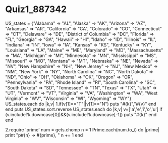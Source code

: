 # Quiz1_887342
US_states = 
{"Alabama" => "AL",
"Alaska" => "AK",
"Arizona" => "AZ",
"Arkansas" => "AR",
"California" => "CA",
"Colorado" => "CO",
"Connecticut" => "CT",
"Delaware" => "DE",
"District of Columbia" => "DC",
"Florida" => "FL",
"Georgia" => "GA",
"Hawaii" => "HI",
"Idaho" => "ID",
"Illinois" => "IL",
"Indiana" => "IN",
"Iowa" => "IA",
"Kansas" => "KS",
"Kentucky" => "KY",
"Louisiana" => "LA",
"Maine" => "ME",
"Maryland" => "MD",
"Massachusetts" => "MA",
"Michigan" => "MI",
"Minnesota" => "MN",
"Mississippi" => "MS",
"Missouri" => "MO",
"Montana" => "MT",
"Nebraska" => "NE",
"Nevada" => "NV",
"New Hampshire" => "NH",
"New Jersey" => "NJ",
"New Mexico" => "NM",
"New York" => "NY",
"North Carolina" => "NC",
"North Dakota" => "ND",
"Ohio" => "OH",
"Oklahoma" => "OK",
"Oregon" => "OR",
"Pennsylvania" => "PA",
"Rhode Island" => "RI",
"South Carolina" => "SC",
"South Dakota" => "SD",
"Tennessee" => "TN",
"Texas" => "TX",
"Utah" => "UT",
"Vermont" => "VT",
"Virginia" => "VA",
"Washington" => "WA",
"West Virginia" => "WV",
"Wisconsin" => "WI",
"Wyoming" => "WY"}
US_states.each do |k,v|
1.if(v[1]=="T"||v[1]=="N")
puts "#{k}","#{v}"
end
end
puts US_states.sort.reverse
US_states.each do |k,v|
v=['a','e','i','o','u']
if (v.include?k.downcase[0])&&(v.include?k.downcase[-1])
puts "#{k}"
end
end

2.require 'prime' num = gets.chomp n = 1 Prime.each(num.to_i) do |prime| print "p#{n} -> #{prime}, " n += 1 end
